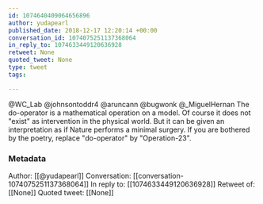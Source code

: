 ```yaml
---
id: 1074640409064656896
author: yudapearl
published_date: 2018-12-17 12:20:14 +00:00
conversation_id: 1074075251137368064
in_reply_to: 1074633449120636928
retweet: None
quoted_tweet: None
type: tweet
tags:

---
```


@WC_Lab @johnsontoddr4 @aruncann @bugwonk @_MiguelHernan The do-operator is a mathematical operation on a model. Of course it does not "exist" as intervention in the physical world. But it can be given an interpretation as if Nature performs a minimal surgery. If you are bothered by the poetry, replace "do-operator" by "Operation-23".

### Metadata

Author: [[@yudapearl]]
Conversation: [[conversation-1074075251137368064]]
In reply to: [[1074633449120636928]]
Retweet of: [[None]]
Quoted tweet: [[None]]
